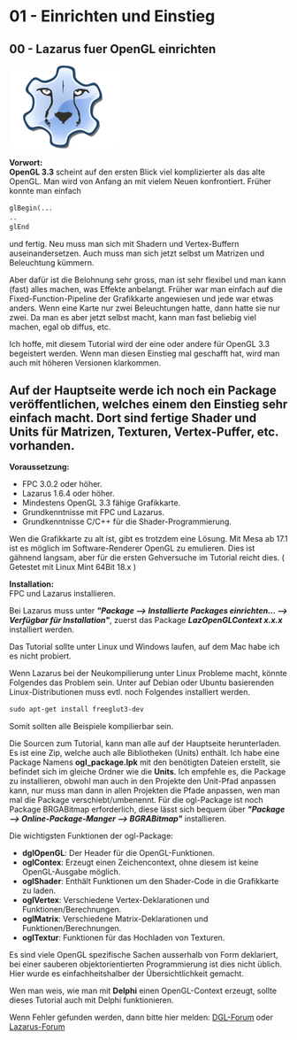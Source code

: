 # 01 - Einrichten und Einstieg
## 00 - Lazarus fuer OpenGL einrichten

![image.png](image.png)

<b>Vorwort:</b><br>
<b>OpenGL 3.3</b> scheint auf den ersten Blick viel komplizierter als das alte OpenGL.
Man wird von Anfang an mit vielem Neuen konfrontiert.
Früher konnte man einfach

```pascal
glBegin(...
..
glEnd
```

und fertig.
Neu muss man sich mit Shadern und Vertex-Buffern auseinandersetzen.
Auch muss man sich jetzt selbst um Matrizen und Beleuchtung kümmern.

Aber dafür ist die Belohnung sehr gross, man ist sehr flexibel und man kann (fast) alles machen, was Effekte anbelangt.
Früher war man einfach auf die Fixed-Function-Pipeline der Grafikkarte angewiesen und jede war etwas anders.
Wenn eine Karte nur zwei Beleuchtungen hatte, dann hatte sie nur zwei.
Da man es aber jetzt selbst macht, kann man fast beliebig viel machen, egal ob diffus, etc.

Ich hoffe, mit diesem Tutorial wird der eine oder andere für OpenGL 3.3 begeistert werden.
Wenn man diesen Einstieg mal geschafft hat, wird man auch mit höheren Versionen klarkommen.

Auf der Hauptseite werde ich noch ein Package veröffentlichen, welches einem den Einstieg sehr einfach macht.
Dort sind fertige Shader und Units für Matrizen, Texturen, Vertex-Puffer, etc. vorhanden.
---
<b>Voraussetzung:</b><br>
* FPC 3.0.2 oder höher.
* Lazarus 1.6.4 oder höher.
* Mindestens OpenGL 3.3 fähige Grafikkarte.
* Grundkenntnisse mit FPC und Lazarus.
* Grundkenntnisse C/C++ für die Shader-Programmierung.

Wen die Grafikkarte zu alt ist, gibt es trotzdem eine Lösung. Mit Mesa ab 17.1 ist es möglich im Software-Renderer OpenGL zu emulieren.
Dies ist gähnend langsam, aber für die ersten Gehversuche im Tutorial reicht dies. ( Getestet mit Linux Mint 64Bit 18.x )

<b>Installation:</b><br>
FPC und Lazarus installieren.

Bei Lazarus muss unter <i><b>"Package --> Installierte Packages einrichten... --> Verfügbar für Installation"</b></i>, zuerst das Package <i><b>LazOpenGLContext x.x.x</b></i> installiert werden.

Das Tutorial sollte unter Linux und Windows laufen, auf dem Mac habe ich es nicht probiert.

Wenn Lazarus bei der Neukompilierung unter Linux Probleme macht, könnte Folgendes das Problem sein.
Unter auf Debian oder Ubuntu basierenden Linux-Distributionen muss evtl. noch Folgendes installiert werden.

```pascal
sudo apt-get install freeglut3-dev
```

Somit sollten alle Beispiele kompilierbar sein.

Die Sourcen zum Tutorial, kann man alle auf der Hauptseite herunterladen.
Es ist eine Zip, welche auch alle Bibliotheken (Units) enthält.
Ich habe eine Package Namens <b>ogl_package.lpk</b> mit den benötigten Dateien erstellt, sie befindet sich im gleiche Ordner wie die <b>Units</b>.  Ich empfehle es, die Package zu installieren,
obwohl man auch in den Projekte den Unit-Pfad anpassen kann, nur muss man dann in allen Projekten die Pfade anpassen, wen man mal die Package verschiebt/umbenennt.
Für die ogl-Package ist noch Package BRGABitmap erforderlich, diese lässt sich bequem über <i><b>"Package --> Online-Package-Manger --> BGRABitmap"</b></i> installieren.

Die wichtigsten Funktionen der ogl-Package:
* <b>dglOpenGL</b>: Der Header für die OpenGL-Funktionen.
* <b>oglContex</b>: Erzeugt einen Zeichencontext, ohne diesem ist keine OpenGL-Ausgabe möglich.
* <b>oglShader</b>: Enthält Funktionen um den Shader-Code in die Grafikkarte zu laden.
* <b>oglVertex</b>: Verschiedene Vertex-Deklarationen und Funktionen/Berechnungen.
* <b>oglMatrix</b>: Verschiedene Matrix-Deklarationen und Funktionen/Berechnungen.
* <b>oglTextur</b>: Funktionen für das Hochladen von Texturen.


Es sind viele OpenGL spezifische Sachen ausserhalb von Form deklariert, bei einer sauberen objektorientierten Programmierung ist dies nicht üblich.
Hier wurde es einfachheitshalber der Übersichtlichkeit gemacht.

Wen man weis, wie man mit <b>Delphi</b> einen OpenGL-Context erzeugt, sollte dieses Tutorial auch mit Delphi funktionieren.

Wenn Fehler gefunden werden, dann bitte hier melden:
<a href="https://delphigl.com/forum/viewtopic.php?f=14&t=11566 ">DGL-Forum</a>
oder
<a href="http://www.lazarusforum.de/viewtopic.php?f=29&t=11373&hilit=opengl+tutorial ">Lazarus-Forum</a>


